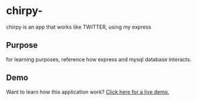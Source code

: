 # chirpy-
chirpy is an app that works like TWITTER, using my express

## Purpose
for learning purposes, reference how express and mysql database interacts. 

## Demo
Want to learn how this application work?
<a href="https://drive.google.com/file/d/1WqS8wzFbmxHWDe4V_pW0rLbSMhSivnsh/view"> Click here for a live demo.</a>
